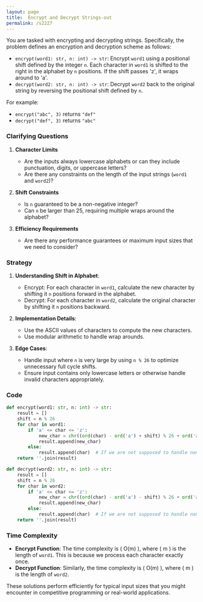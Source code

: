 ```yaml
---
layout: page
title:  Encrypt and Decrypt Strings-out
permalink: /s2227
---
```


You are tasked with encrypting and decrypting strings. Specifically, the problem defines an encryption and decryption scheme as follows:

- `encrypt(word1: str, n: int) -> str`: Encrypt `word1` using a positional shift defined by the integer `n`. Each character in `word1` is shifted to the right in the alphabet by `n` positions. If the shift passes 'z', it wraps around to 'a'.
- `decrypt(word2: str, n: int) -> str`: Decrypt `word2` back to the original string by reversing the positional shift defined by `n`.

For example:
- `encrypt("abc", 3)` returns `"def"`
- `decrypt("def", 3)` returns `"abc"`

### Clarifying Questions

1. **Character Limits**
   - Are the inputs always lowercase alphabets or can they include punctuation, digits, or uppercase letters?
   - Are there any constraints on the length of the input strings (`word1` and `word2`)?

2. **Shift Constraints**
   - Is `n` guaranteed to be a non-negative integer?
   - Can `n` be larger than 25, requiring multiple wraps around the alphabet?

3. **Efficiency Requirements**
   - Are there any performance guarantees or maximum input sizes that we need to consider?

### Strategy

1. **Understanding Shift in Alphabet**:
    - Encrypt: For each character in `word1`, calculate the new character by shifting it `n` positions forward in the alphabet.
    - Decrypt: For each character in `word2`, calculate the original character by shifting it `n` positions backward.

2. **Implementation Details**:
    - Use the ASCII values of characters to compute the new characters.
    - Use modular arithmetic to handle wrap arounds.

3. **Edge Cases**:
    - Handle input where `n` is very large by using `n % 26` to optimize unnecessary full cycle shifts.
    - Ensure input contains only lowercase letters or otherwise handle invalid characters appropriately.

### Code

```python
def encrypt(word1: str, n: int) -> str:
    result = []
    shift = n % 26
    for char in word1:
        if 'a' <= char <= 'z':
            new_char = chr((ord(char) - ord('a') + shift) % 26 + ord('a'))
            result.append(new_char)
        else:
            result.append(char)  # If we are not supposed to handle non lowercase alphabet
    return ''.join(result)

def decrypt(word2: str, n: int) -> str:
    result = []
    shift = n % 26
    for char in word2:
        if 'a' <= char <= 'z':
            new_char = chr((ord(char) - ord('a') - shift) % 26 + ord('a'))
            result.append(new_char)
        else:
            result.append(char)  # If we are not supposed to handle non lowercase alphabet
    return ''.join(result)
```

### Time Complexity

- **Encrypt Function**: The time complexity is \( O(m) \), where \( m \) is the length of `word1`. This is because we process each character exactly once.
- **Decrypt Function**: Similarly, the time complexity is \( O(m) \), where \( m \) is the length of `word2`.

These solutions perform efficiently for typical input sizes that you might encounter in competitive programming or real-world applications.